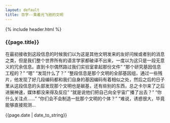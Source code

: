 ```yaml
---
layout: default
title: 百字--乘着光飞驰的文明
---
```

{% include header.html %}
<h3>{{page.title}}</h3>
在最初接收到这段信息的时候我们以为这是其他文明发来的友好问候或者别的消息之类，但是我们整个世界所有的语言学家都破译不出来，一度以为这只是一段无意义的冗余信息。直到卡尔偶然路过我们实验室拿起那份文件”
“那个研究基因信息工程的？”
“嗯”
“发现什么了？”
“整段信息是那个文明的全部基因组，通过一些残片，他发现了好几段编码都和我们自身的基因编码有着相似之处，然后之后的日子里从这段信息的头部发现那个文明也是碳基，还有些别的东西，总之卡尔来了之后进展神速，媒体都没来得及反应”
“就是说他们把自己向全宇宙广播了出去？”
“你什么关注点……”
“你们会不会制造一批那个文明的个体？”
“难说，诱惑很大，毕竟能够直接观测...

{{page.date | date_to_string}}
